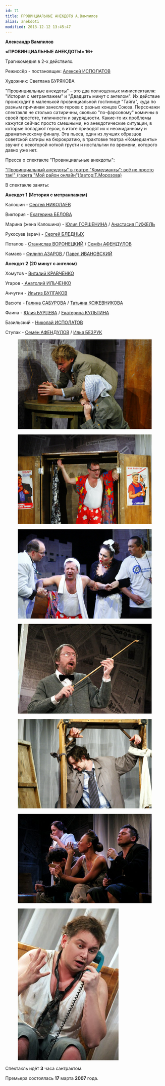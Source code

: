 ```yaml
---
id: 71
title: ПРОВИНЦИАЛЬНЫЕ АНЕКДОТЫ А.Вампилов
alias: anekdoti
modified: 2013-12-12 13:45:47
---
```


**Александр Вампилов**

**«ПРОВИНЦИАЛЬНЫЕ АНЕКДОТЫ» 16+**

Трагикомедия в 2-х действиях.

Режиссёр - постановщик: <a href="53-aleksei-ispolatov.html">Алексей ИСПОЛАТОВ</a>

Художник: Светлана БУРЯКОВА

"Провинциальные анекдоты" – это два полноценных миниспектакля: "История с метранпажем" и "Двадцать минут с ангелом". Их действие происходит в маленькой провинциальной гостинице "Тайга", куда по разным причинам занесло героев с разных концов Союза. Персонажи спектакля не столько сатиричны, сколько "по-фарсовому" комичны в своей простоте, типичности и заурядности. Какие-то их проблемы кажутся сейчас просто смешными, но анекдотические ситуации, в которые попадают герои, в итоге приводят их к неожиданному и драматическому финалу. Эта пьеса, один из лучших образцов советской сатиры на бюрократию, в трактовке театра «Комедианты» звучит с некоторой ноткой грусти и ностальгии по времени, которого давно уже нет.

Пресса о спектакле "Провинциальные анекдоты":

<a href="268-pressa-anekdoti-2010.html">"Провинциальный анекдоты" в театре "Комедианты": всё не просто так!" (газета "Мой район онлайн")(автор:Т.Морозова)</a>

В спектакле заняты:

**Анекдот 1** **(История с метранпажем)**

Калошин - <a href="52-sergei-nikolaev.html">Сергей НИКОЛАЕВ</a>

Виктория - <a href="23-belova-ekaterina.html">Екатерина БЕЛОВА</a>

Марина (жена Калошина) - <a href="49-ylia-gorshenina.html">Юлия ГОРШЕНИНА</a> / <a href="64-asia-pigel-sergeevna.html">Анастасия ПИЖЕЛЬ</a>

Рукосуев (врач) - <a href="24-blednyh-sergej.html">Сергей БЛЕДНЫХ</a>

Потапов - <a href="51-stas-voronetski.html">Станислав ВОРОНЕЦКИЙ</a> / <a href="22-afendulov-semen.html">Семён АФЕНДУЛОВ</a>

Камаев<a href="284-2013-09-08-18-38-31.html"></a> - <a href="21-fillipp-azarov.html">Филипп АЗАРОВ </a>/ <a href="284-2013-09-08-18-38-31.html">Павел ИВАНОВСКИЙ</a>

**Анекдот 2** **(20 минут с ангелом)**

Хомутов - <a href="66-vitalii-kravchenko.html">Виталий КРАВЧЕНКО</a>

Угаров -<a href="55-anatolii-ilchenko.html"> Анатолий ИЛЬЧЕНКО</a>

Анчугин - <a href="77-ilgiz-bulgakov.html">Ильгиз БУЛГАКОВ</a>

Васюта - <a href="61-galina-saburova.html">Галина САБУРОВА</a> / <a href="80-tatiana-kogevnikova.html">Татьяна КОЖЕВНИКОВА</a>

Фаина - <a href="78-ylia-burceva.html">Юлия БУРЦЕВА</a> / <a href="81-ekaterina-kyltina.html">Екатерина КУЛЬТИНА</a>

Базильский - <a href="54-nikolai-ispolatov.html">Николай ИСПОЛАТОВ</a>

Ступак - <a href="22-afendulov-semen.html">Семён АФЕНДУЛОВ</a> <a href="112-mark-gavrilov.html"></a>/ <a href="83-bezryk-ilya.html">Илья БЕЗРУК</a>

<figure><img src="images/stories/random/anekdoti55.jpg" /></figure>

<figure><img src="images/stories/random/anekdoti44.jpg" /></figure>

<figure><img src="images/stories/random/anekdoti33.jpg" /></figure>

<figure><img src="images/stories/random/anekdoti2.jpg" /></figure>

<figure><img src="images/stories/random/anekdoti22.jpg" /></figure>

<figure><img src="images/stories/random/anekdoti3.jpg" /></figure>

<figure><img src="images/stories/random/anekdoti4.jpg" /></figure>

Спектакль идёт **3** часа сантрактом.

Премьера состоялась **17** марта **2007** года.

